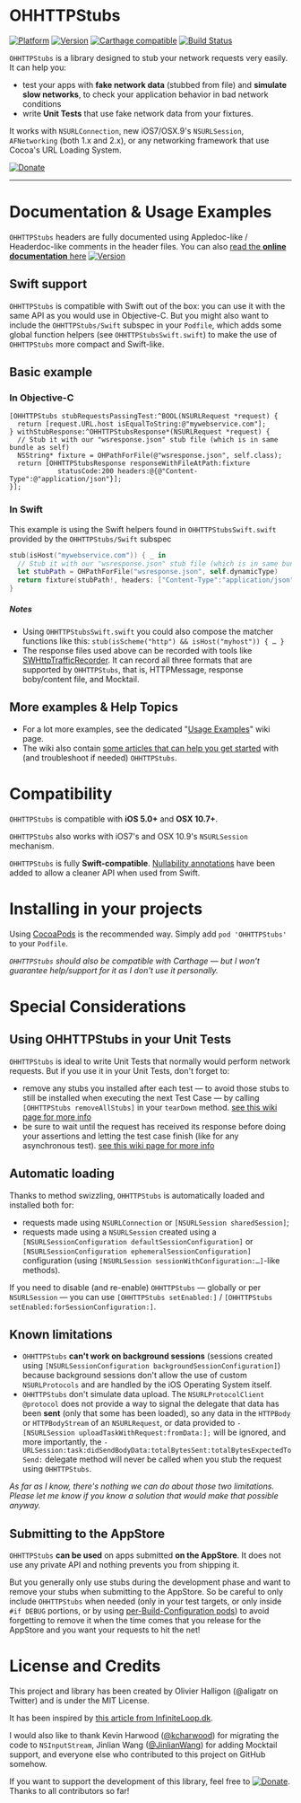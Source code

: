 OHHTTPStubs
===========

[![Platform](http://cocoapod-badges.herokuapp.com/p/OHHTTPStubs/badge.png)](http://cocoadocs.org/docsets/OHHTTPStubs)
[![Version](http://cocoapod-badges.herokuapp.com/v/OHHTTPStubs/badge.png)](http://cocoadocs.org/docsets/OHHTTPStubs)
[![Carthage compatible](https://img.shields.io/badge/Carthage-compatible-4BC51D.svg?style=flat)](https://github.com/Carthage/Carthage)
[![Build Status](https://travis-ci.org/AliSoftware/OHHTTPStubs.svg?branch=master)](https://travis-ci.org/AliSoftware/OHHTTPStubs)

`OHHTTPStubs` is a library designed to stub your network requests very easily. It can help you:

* test your apps with **fake network data** (stubbed from file) and **simulate slow networks**, to check your application behavior in bad network conditions
* write **Unit Tests** that use fake network data from your fixtures.

It works with `NSURLConnection`, new iOS7/OSX.9's `NSURLSession`, `AFNetworking` (both 1.x and 2.x), or any networking framework that use Cocoa's URL Loading System.

[![Donate](http://www.paypalobjects.com/en_US/i/btn/btn_donate_LG.gif)](https://www.paypal.com/cgi-bin/webscr?cmd=_s-xclick&hosted_button_id=TRTU3UEWEHV92 "Donate")

----

# Documentation & Usage Examples

`OHHTTPStubs` headers are fully documented using Appledoc-like / Headerdoc-like comments in the header files. You can also [read the **online documentation** here](http://cocoadocs.org/docsets/OHHTTPStubs)
[![Version](http://cocoapod-badges.herokuapp.com/v/OHHTTPStubs/badge.png)](http://cocoadocs.org/docsets/OHHTTPStubs)

## Swift support

`OHHTTPStubs` is compatible with Swift out of the box: you can use it with the same API as you would use in Objective-C. But you might also want to include the `OHHTTPStubs/Swift` subspec in your `Podfile`, which adds some global function helpers (see `OHHTTPStubsSwift.swift`) to make the use of `OHHTTPStubs` more compact and Swift-like.

## Basic example

### In Objective-C

```objc
[OHHTTPStubs stubRequestsPassingTest:^BOOL(NSURLRequest *request) {
  return [request.URL.host isEqualToString:@"mywebservice.com"];
} withStubResponse:^OHHTTPStubsResponse*(NSURLRequest *request) {
  // Stub it with our "wsresponse.json" stub file (which is in same bundle as self)
  NSString* fixture = OHPathForFile(@"wsresponse.json", self.class);
  return [OHHTTPStubsResponse responseWithFileAtPath:fixture
            statusCode:200 headers:@{@"Content-Type":@"application/json"}];
}];
```

### In Swift

This example is using the Swift helpers found in `OHHTTPStubsSwift.swift` provided by the `OHHTTPStubs/Swift` subspec
 
```swift
stub(isHost("mywebservice.com")) { _ in
  // Stub it with our "wsresponse.json" stub file (which is in same bundle as self)
  let stubPath = OHPathForFile("wsresponse.json", self.dynamicType)
  return fixture(stubPath!, headers: ["Content-Type":"application/json"])
}
```

##### Notes 

* Using `OHHTTPStubsSwift.swift` you could also compose the matcher functions like this: `stub(isScheme("http") && isHost("myhost")) { … }`
* The response files used above can be recorded with tools like [SWHttpTrafficRecorder](https://github.com/capitalone/SWHttpTrafficRecorder). It can record all three formats that are supported by `OHHTTPStubs`, that is, HTTPMessage, response boby/content file, and Mocktail.  

## More examples & Help Topics
    
* For a lot more examples, see the dedicated "[Usage Examples](https://github.com/AliSoftware/OHHTTPStubs/wiki/Usage-Examples)" wiki page.
* The wiki also contain [some articles that can help you get started](https://github.com/AliSoftware/OHHTTPStubs/wiki) with (and troubleshoot if needed) `OHHTTPStubs`.

# Compatibility

`OHHTTPStubs` is compatible with **iOS 5.0+** and **OSX 10.7+**.

`OHHTTPStubs` also works with iOS7's and OSX 10.9's `NSURLSession` mechanism.

`OHHTTPStubs` is fully **Swift-compatible**. [Nullability annotations](https://developer.apple.com/swift/blog/?id=25) have been added to allow a cleaner API when used from Swift.

# Installing in your projects

Using [CocoaPods](https://guides.cocoapods.org) is the recommended way.
Simply add `pod 'OHHTTPStubs'` to your `Podfile`.

_`OHHTTPStubs` should also be compatible with Carthage — but I won't guarantee help/support for it as I don't use it personally._

# Special Considerations

## Using OHHTTPStubs in your Unit Tests

`OHHTTPStubs` is ideal to write Unit Tests that normally would perform network requests. But if you use it in your Unit Tests, don't forget to:

* remove any stubs you installed after each test — to avoid those stubs to still be installed when executing the next Test Case — by calling `[OHHTTPStubs removeAllStubs]` in your `tearDown` method. [see this wiki page for more info](https://github.com/AliSoftware/OHHTTPStubs/wiki/Remove-stubs-after-each-test)
* be sure to wait until the request has received its response before doing your assertions and letting the test case finish (like for any asynchronous test). [see this wiki page for more info](https://github.com/AliSoftware/OHHTTPStubs/wiki/OHHTTPStubs-and-asynchronous-tests)

## Automatic loading

Thanks to method swizzling, `OHHTTPStubs` is automatically loaded and installed both for:

* requests made using `NSURLConnection` or `[NSURLSession sharedSession]`;
* requests made using a `NSURLSession` created using a `[NSURLSessionConfiguration defaultSessionConfiguration]` or `[NSURLSessionConfiguration ephemeralSessionConfiguration]` configuration (using `[NSURLSession sessionWithConfiguration:…]`-like methods).

If you need to disable (and re-enable) `OHHTTPStubs` — globally or per `NSURLSession` — you can use `[OHHTTPStubs setEnabled:]` / `[OHHTTPStubs setEnabled:forSessionConfiguration:]`.

## Known limitations

* `OHHTTPStubs` **can't work on background sessions** (sessions created using `[NSURLSessionConfiguration backgroundSessionConfiguration]`) because background sessions don't allow the use of custom `NSURLProtocols` and are handled by the iOS Operating System itself.
* `OHHTTPStubs` don't simulate data upload. The `NSURLProtocolClient` `@protocol` does not provide a way to signal the delegate that data has been **sent** (only that some has been loaded), so any data in the `HTTPBody` or `HTTPBodyStream` of an `NSURLRequest`, or data provided to `-[NSURLSession uploadTaskWithRequest:fromData:];` will be ignored, and more importantly, the `-URLSession:task:didSendBodyData:totalBytesSent:totalBytesExpectedToSend:` delegate method will never be called when you stub the request using `OHHTTPStubs`.

_As far as I know, there's nothing we can do about those two limitations. Please let me know if you know a solution that would make that possible anyway._


## Submitting to the AppStore

`OHHTTPStubs` **can be used** on apps submitted **on the AppStore**. It does not use any private API and nothing prevents you from shipping it.

But you generally only use stubs during the development phase and want to remove your stubs when submitting to the AppStore. So be careful to only include `OHHTTPStubs` when needed (only in your test targets, or only inside `#if DEBUG` portions, or by using [per-Build-Configuration pods](https://guides.cocoapods.org/syntax/podfile.html#pod)) to avoid forgetting to remove it when the time comes that you release for the AppStore and you want your requests to hit the net!



# License and Credits

This project and library has been created by Olivier Halligon (@aligatr on Twitter) and is under the MIT License.

It has been inspired by [this article from InfiniteLoop.dk](http://www.infinite-loop.dk/blog/2011/09/using-nsurlprotocol-for-injecting-test-data/).

I would also like to thank Kevin Harwood ([@kcharwood](https://github.com/kcharwood)) for migrating the code to `NSInputStream`, Jinlian Wang ([@JinlianWang](https://github.com/JinlianWang)) for adding Mocktail support, and everyone else who contributed to this project on GitHub somehow.

If you want to support the development of this library, feel free to [![Donate](http://www.paypalobjects.com/en_US/i/btn/btn_donate_LG.gif)](https://www.paypal.com/cgi-bin/webscr?cmd=_s-xclick&hosted_button_id=TRTU3UEWEHV92 "Donate"). Thanks to all contributors so far!
